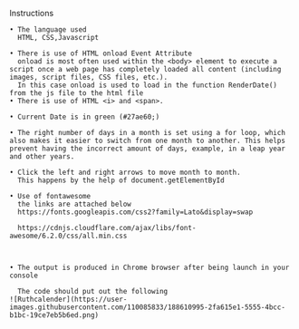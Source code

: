 Instructions

    • The language used
      HTML, CSS,Javascript 
    
    • There is use of HTML onload Event Attribute
      onload is most often used within the <body> element to execute a script once a web page has completely loaded all content (including images, script files, CSS files, etc.). 
      In this case onload is used to load in the function RenderDate() from the js file to the html file
    • There is use of HTML <i> and <span>.
 
    • Current Date is in green (#27ae60;)
      
    • The right number of days in a month is set using a for loop, which also makes it easier to switch from one month to another. This helps prevent having the incorrect amount of days, example, in a leap year and other years.
      
    • Click the left and right arrows to move month to month.
      This happens by the help of document.getElementById
      
    • Use of fontawesome
      the links are attached below
      https://fonts.googleapis.com/css2?family=Lato&display=swap

      https://cdnjs.cloudflare.com/ajax/libs/font-awesome/6.2.0/css/all.min.css


      
    • The output is produced in Chrome browser after being launch in your console 

      The code should put out the following 
    ![Ruthcalender](https://user-images.githubusercontent.com/110085833/188610995-2fa615e1-5555-4bcc-b1bc-19ce7eb5b6ed.png)

    

  
     


